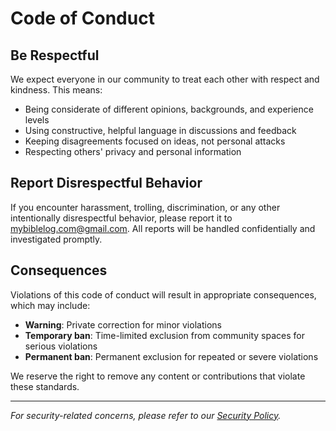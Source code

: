 # Code of Conduct

## Be Respectful

We expect everyone in our community to treat each other with respect and kindness. This means:

- Being considerate of different opinions, backgrounds, and experience levels
- Using constructive, helpful language in discussions and feedback
- Keeping disagreements focused on ideas, not personal attacks
- Respecting others' privacy and personal information

## Report Disrespectful Behavior

If you encounter harassment, trolling, discrimination, or any other intentionally disrespectful behavior, please report it to [mybiblelog.com@gmail.com](mailto:mybiblelog.com@gmail.com). All reports will be handled confidentially and investigated promptly.

## Consequences

Violations of this code of conduct will result in appropriate consequences, which may include:

- **Warning**: Private correction for minor violations
- **Temporary ban**: Time-limited exclusion from community spaces for serious violations
- **Permanent ban**: Permanent exclusion for repeated or severe violations

We reserve the right to remove any content or contributions that violate these standards.

---

_For security-related concerns, please refer to our [Security Policy](SECURITY.md)._
